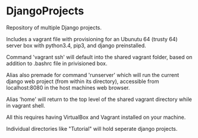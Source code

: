 # DjangoProjects
Repository of multiple Django projects.

Includes a vagrant file with provisioning for an Ubunutu 64 (trusty 64) server box with 
python3.4, pip3, and django preinstalled.

Command 'vagrant ssh' will default into the shared vagrant folder, based on addition 
to .bashrc file in privisioned box.

Alias also premade for command 'runserver' which will run the current django web project (from within its directory), 
accessible from localhost:8080 in the host machines web browser.

Alias 'home' will return to the top level of the shared vagrant directory while in vagrant shell.

All this requires having VirtualBox and Vagrant installed on your machine. 

Individual directories like "Tutorial" will hold seperate django projects.
